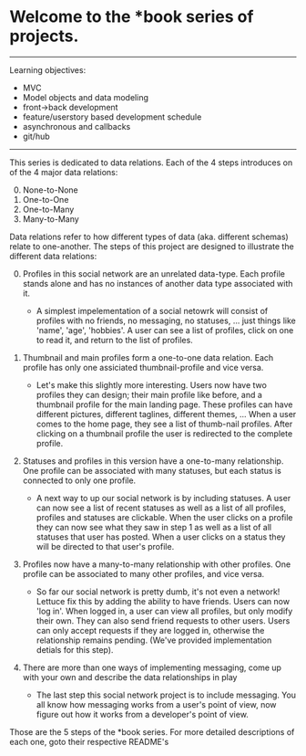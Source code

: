 # Welcome to the *book series of projects.  
___
Learning objectives:   
* MVC  
* Model objects and data modeling  
* front->back development  
* feature/userstory based development schedule  
* asynchronous and callbacks  
* git/hub

___
This series is dedicated to data relations.  Each of the 4 steps introduces on of the 4 major data relations: 

0. None-to-None  
1. One-to-One 
2. One-to-Many
3. Many-to-Many  

Data relations refer to how different types of data (aka. different schemas) relate to one-another. The steps of this project are designed to illustrate the different data relations: 
  
0. Profiles in this social network are an unrelated data-type.  Each profile stands alone and has no instances of another data type associated with it.  
    * A simplest impelementation of a social netowrk will consist of profiles with no friends, no messaging, no statuses, ... just things like 'name', 'age', 'hobbies'.  A user can see a list of profiles, click on one to read it, and return to the list of profiles.  

1. Thumbnail and main profiles form a one-to-one data relation.  Each profile has only one assiciated thumbnail-profile and vice versa.    
    * Let's make this slightly more interesting.  Users now have two profiles they can design; their main profile like before, and a thumbnail profile for the main landing page. These profiles can have different pictures, different taglines, different themes, ...  When a user comes to the home page, they see a list of thumb-nail profiles.  After clicking on a thumbnail profile the user is redirected to the complete profile.

2. Statuses and profiles in this version have a one-to-many relationship.  One profile can be associated with many statuses, but each status is connected to only one profile.
    * A next way to up our social network is by including statuses.  A user can now see a list of recent statuses as well as a list of all profiles, profiles and statuses are clickable.  When the user clicks on a profile they can now see what they saw in step 1 as well as a list of all statuses that user has posted. When a user clicks on a status they will be directed to that user's profile.

3. Profiles now have a many-to-many relationship with other profiles.  One profile can be associated to many other profiles, and vice versa.
    * So far our social network is pretty dumb, it's not even a network!  Lettuce fix this by adding the ability to have friends.  Users can now 'log in'.  When logged in, a user can view all profiles, but only modify their own.  They can also send friend requests to other users.  Users can only accept requests if they are logged in, otherwise the relationship remains pending. (We've provided implementation detials for this step).
     
4. There are more than one ways of implementing messaging, come up with your own and describe the data relationships in play  
    * The last step this social network project is to include messaging.  You all know how messaging works from a user's point of view, now figure out how it works from a developer's point of view.  

    
Those are the 5 steps of the *book series. For more detailed descriptions of each one, goto their respective README's  
  
